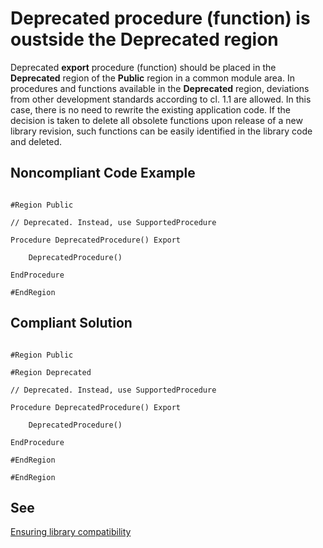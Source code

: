# Deprecated procedure (function) is oustside the Deprecated region

Deprecated **export** procedure (function) should be placed in the **Deprecated** region of the **Public** region in a common module area.
In procedures and functions available in the **Deprecated** region,
deviations from other development standards according to cl. 1.1 are allowed.
In this case, there is no need to rewrite the existing application code. 
If the decision is taken to delete all obsolete functions upon release of a new library revision,
such functions can be easily identified in the library code and deleted.

## Noncompliant Code Example

```bsl

#Region Public

// Deprecated. Instead, use SupportedProcedure

Procedure DeprecatedProcedure() Export

    DeprecatedProcedure()
    
EndProcedure

#EndRegion

```


## Compliant Solution

```bsl

#Region Public

#Region Deprecated

// Deprecated. Instead, use SupportedProcedure

Procedure DeprecatedProcedure() Export

    DeprecatedProcedure()
    
EndProcedure
    
#EndRegion

#EndRegion

```

## See

[Ensuring library compatibility](https://support.1ci.com/hc/en-us/articles/360011003280-Ensuring-library-compatibility)
